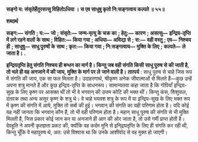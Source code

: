 **सङ्गो य: संसृतेर्हेतुरसत्सु विहितोऽधिया ।** **स एव साधुषु कृतो नि:सङ्गत्वाय कल्पते ॥ ५५॥** 

**शब्दार्थ** 

**सङ्ग:—** **संगति** **; य:—** **जो** **; संसृते:—** **जन्म-मृत्यु के चक्र का** **; हेतु:—** **कारण** **; असत्सु—** **इन्द्रिय-तृप्ति में लगे रहने वालों** **के साथ** **; विहित:—** **किया गया** **; अधिया—** **अविद्या से** **; स:—** **वही वस्तु** **; एव—** **निश्चय ही** **; साधुषु—** **साधु पुरुषों के** **साथ** **; कृत:—** **किया गया** **; नि:सङ्गत्वाय—** **मुक्ति के लिए** **; कल्पते—** **ले जाता है।** **.** 

**इन्द्रियतृप्ति हेतु संगति निश्चय ही बन्धन का मार्ग है। किन्तु जब वही संगति किसी** **साधु पुरुष से की जाती है, तो भले ही वह अनजाने में की जाय, मुक्ति के मार्ग पर ले** **जाने वाली है।** **तात्पर्य** : साधु पुरुष से चाहे जिस रूप में संगति की जाय, एक सा फल मिलता है। उदाहरणार्थ, श्रीकृष्ण अनेक जीवात्माओं से मिलते हैं—कुछ उन्हें अपना शत्रु मानते हैं और कुछ इन्द्रिय-तृप्ति के साधनरूप। सामान्यतया कहा जाता है कि गोपियाँ इन्द्रिय-सुख के लिए कृष्ण पर आसक्त थीं तो भी वे भगवान् की उत्तम कोटि की भक्त थीं। किन्तु कंस, शिशुपाल, दंतवक्र तथा अन्य असुर कृष्ण के शत्रु थे। वे चाहे भयवश शत्रु के रूप में या इन्द्रिय-सुख के लिए भक्त रूप में कृष्ण की संगति में आये, मुक्ति तो सबों की हुई। भगवान् की संगति का यही परिणाम होता है। यदि कोई यह नहीं जानता कि भगवान् कौन हैं, तो भी वही परिणाम होता है। महान् साधु पुरुष की संगति से भी मुक्ति मिलती है, जिस प्रकार कोई जान कर या अनजाने ही आग की ओर जाता है, तो उसे गर्मी प्राप्त होती है। देवहूति ने अपनी कृतज्ञता प्रकट की, क्योंकि वह कर्दम मुनि से इनि्द्रयतृप्ति के लिए ही संगति कर रही थी, किन्तु चूँकि वे महापुरुष थे, अत: उसे विश्वास था कि उनके आशीर्वाद से वह मुक्त हो जाएगी।  